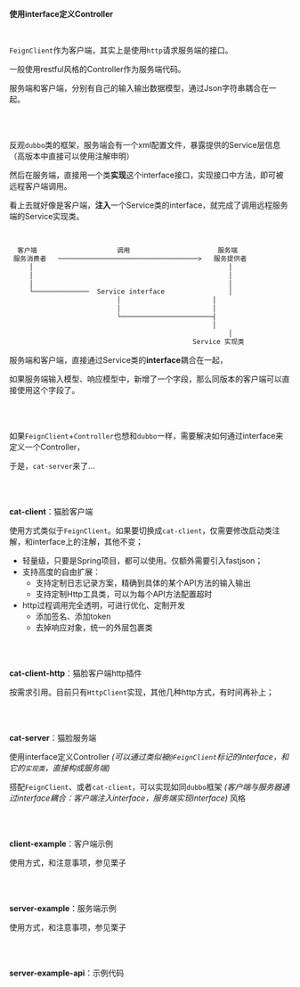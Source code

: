 **使用interface定义Controller**

<br>

`FeignClient`作为客户端，其实上是使用`http`请求服务端的接口。

一般使用restful风格的Controller作为服务端代码。

服务端和客户端，分别有自己的输入输出数据模型，通过Json字符串耦合在一起。

<br><br>

反观`dubbo`类的框架，服务端会有一个xml配置文件，暴露提供的Service层信息（高版本中直接可以使用注解申明）
                      
然后在服务端，直接用一个类**实现**这个interface接口，实现接口中方法，即可被远程客户端调用。
                      
看上去就好像是客户端，**注入**一个Service类的interface，就完成了调用远程服务端的Service实现类。


<br>


```markdown
  客户端                    调用                      服务端	                   
 服务消费者   ───────────────────────────────────>   服务提供者           
     │                                                 │ 
     │                                                 │         
     │                                                 │ 
     └──────────────  Service interface                │                                 
	                       │                       │
	                       │                       │   
	                       └───────────────────────┤   
	                                               │
                                                       │
	                                          Service 实现类
```


服务端和客户端，直接通过Service类的**interface**耦合在一起，

如果服务端输入模型、响应模型中，新增了一个字段，那么同版本的客户端可以直接使用这个字段了。


<br><br>

如果`FeignClient`+`Controller`也想和`dubbo`一样，需要解决如何通过interface来定义一个Controller，

于是，`cat-server`来了...



<br><br>




**cat-client**：猫脸客户端

使用方式类似于`FeignClient`。如果要切换成`cat-client`，仅需要修改启动类注解，和interface上的注解，其他不变；
  
+ 轻量级，只要是Spring项目，都可以使用。仅额外需要引入fastjson；
+ 支持高度的自由扩展：
    - 支持定制日志记录方案，精确到具体的某个API方法的输入输出
    - 支持定制Http工具类，可以为每个API方法配置超时
+ http过程调用完全透明，可进行优化、定制开发
    - 添加签名、添加token
    - 去掉响应对象，统一的外层包裹类


<br><br>


**cat-client-http**：猫脸客户端http插件

按需求引用。目前只有`HttpClient`实现，其他几种http方式，有时间再补上；


<br><br>


**cat-server**：猫脸服务端

使用interface定义Controller *(可以通过类似被`@FeignClient`标记的interface，和它的`实现类`，直接构成服务端)*

搭配`FeignClient`、或者`cat-client`，可以实现如同`dubbo`框架 *(客户端与服务器通过interface耦合：客户端注入interface，服务端实现interface)* 风格



<br><br>



**client-example**：客户端示例

使用方式，和注意事项，参见栗子


<br><br>


**server-example**：服务端示例

使用方式，和注意事项，参见栗子


<br><br>


**server-example-api**：示例代码




<br><br>
<br><br>










